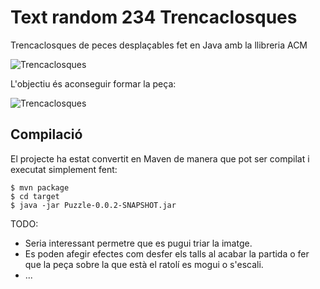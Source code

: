 Text random 234
Trencaclosques
==========================
Trencaclosques de peces desplaçables fet en Java amb la llibreria ACM

![Trencaclosques](puzzle2.png "screenshoot")

L'objectiu és aconseguir formar la peça:

![Trencaclosques](puzzle1.png "resolt")


Compilació
---------------
El projecte ha estat convertit en Maven de manera que pot ser compilat i executat
simplement fent:

    $ mvn package
    $ cd target
    $ java -jar Puzzle-0.0.2-SNAPSHOT.jar



TODO:
* Seria interessant permetre que es pugui triar la imatge.
* Es poden afegir efectes com desfer els talls al acabar la partida o fer que la peça sobre la que està el ratolí es mogui o s'escali.
* ...
